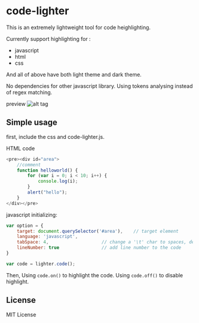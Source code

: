 code-lighter
============

This is an extremely lightweight tool for code heighlighting.

Currently support highlighting for :

* javascript
* html
* css

And all of above have both light theme and dark theme.

No dependencies for other javascript library. Using tokens analysing instead of regex matching.

preview
![alt tag](https://raw.githubusercontent.com/icymorn/code-lighter/master/preview.png)

## Simple usage

first, include the css and code-lighter.js.

HTML code

```js
<pre><div id="area">
	//comment
	function helloworld() {
		for (var i = 0; i < 10; i++) {
			console.log(i);
		}
		alert("hello");
	}
</div></pre>
```

javascript initializing:
```js
var option = {
	target: document.querySelector('#area'),	// target element
	language: 'javascript',
	tabSpace: 4,					// change a '\t' char to spaces, default is 4 spaces.
	lineNumber: true				// add line number to the code
}

var code = lighter.code();
```

Then, Using `code.on()` to highlight the code. Using `code.off()` to disable highlight.

## License

MIT License
